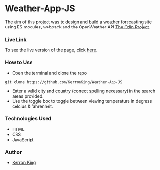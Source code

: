 # Weather-App-JS

The aim of this project was to design and build a weather forecasting site using ES modules, webpack and the OpenWeather API [The Odin Project](https://www.theodinproject.com/courses/javascript/lessons/weather-app).

### Live Link

To see the live version of the page, click [here](https://rawcdn.githack.com/KerronKing/Weather-App-JS/5ebc53fe9a3245e0c9bb720167eec77bf07cfc88/dist/index.html).

### How to Use

* Open the terminal and clone the repo 
```
git clone https://github.com/KerronKing/Weather-App-JS
```
* Enter a valid city and country (correct spelling necessary) in the search areas provided.
* Use the toggle box to toggle between viewing temperature in degress celcius & fahrenheit.

### Technologies Used
* HTML
* CSS
* JavaScript

### Author
* [Kerron King](https://github.com/KerronKing)